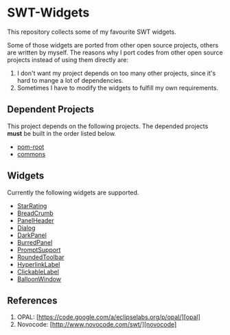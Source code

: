 # SWT-Widgets


This repository collects some of my favourite SWT widgets. 

Some of those widgets are ported from other open source projects, others are written by myself. The reasons why I port codes from other open source projects instead of using them directly are: 

1. I don't want my project depends on too many other projects, since it's hard to mange a lot of dependencies.
2. Sometimes I have to modify the widgets to fulfill my own requirements.

## Dependent Projects

This project depends on the following projects. The depended projects **must** be built in the order listed below.

* [pom-root](https://github.com/Haixing-Hu/pom-root)
* [commons](https://github.com/Haixing-Hu/commons)

## Widgets

Currently the following widgets are supported.

- [StarRating](https://github.com/Haixing-Hu/swt-widgets/wiki/StarRating)
- [BreadCrumb](https://github.com/Haixing-Hu/swt-widgets/wiki/BreadCrumb)
- [PanelHeader](https://github.com/Haixing-Hu/swt-widgets/wiki/PanelHeader)
- [Dialog](https://github.com/Haixing-Hu/swt-widgets/wiki/Dialog)
- [DarkPanel](https://github.com/Haixing-Hu/swt-widgets/wiki/DarkPanel)
- [BurredPanel](https://github.com/Haixing-Hu/swt-widgets/wiki/BurredPanel)
- [PromptSupport](https://github.com/Haixing-Hu/swt-widgets/wiki/PromptSupport)
- [RoundedToolbar](https://github.com/Haixing-Hu/swt-widgets/wiki/RoundedToolbar)
- [HyperlinkLabel](https://github.com/Haixing-Hu/swt-widgets/wiki/HyperlinkLabel)
- [ClickableLabel](https://github.com/Haixing-Hu/swt-widgets/wiki/ClickableLabel)
- [BalloonWindow](https://github.com/Haixing-Hu/swt-widgets/wiki/BalloonWindow)

## References

1. OPAL: [https://code.google.com/a/eclipselabs.org/p/opal/][opal]
2. Novocode: [http://www.novocode.com/swt/][novocode]


[opal]: https://code.google.com/a/eclipselabs.org/p/opal/
[novocode]: http://www.novocode.com/swt/
